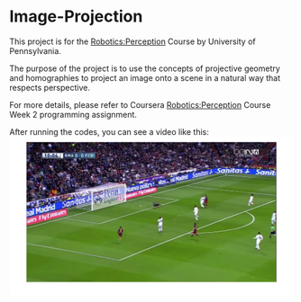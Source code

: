# Image-Projection

This project is for the [Robotics:Perception](https://www.coursera.org/learn/robotics-perception/home/week/2) Course by University of Pennsylvania.

The purpose of the project is to use the concepts of projective geometry and
homographies to project an image onto a scene in a natural way that
respects perspective.

For more details, please refer to Coursera [Robotics:Perception](https://www.coursera.org/learn/robotics-perception/home/week/2) Course Week 2 programming assignment.

After running the codes, you can see a video like this:
![snapshot](example.bmp)
